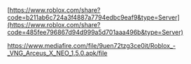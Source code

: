 [https://www.roblox.com/share?code=b211ab6c724a3f4887a7794edbc9eaf9&type=Server](https://www.roblox.com/share?code=485fee796867d94d999a5d701aaa496b&type=Server)

https://www.mediafire.com/file/9uen72tzg3ce0it/Roblox_-_VNG_Arceus_X_NEO_1.5.0.apk/file
